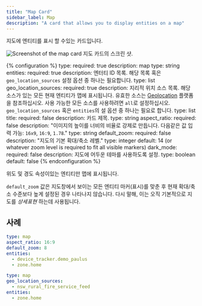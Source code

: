 ```yaml
---
title: "Map Card"
sidebar_label: Map
description: "A card that allows you to display entities on a map"
---
```


지도에 엔티티를 표시 할 수있는 카드입니다.

<p class='img'>
<img src='/images/lovelace/lovelace_map_card.png' alt='Screenshot of the map card'>
지도 카드의 스크린 샷. 
</p>

{% configuration %}
type:
  required: true
  description: map
  type: string
entities:
  required: true
  description: 엔터티 ID 목록. 해당 목록 혹은 `geo_location_sources` 설정 옵션 중 하나는 필요합니다. 
  type: list
geo_location_sources:
  required: true
  description: 지리적 위치 소스 목록. 해당 소스가 있는 모든 현재 엔티티가 맵에 표시됩니다. 유효한 소스는 [Geolocation](/integrations/geo_location/) 플랫폼을 참조하십시오. 사용 가능한 모든 소스를 사용하려면 `all`로 설정하십시오. `geo_location_sources` 혹은 `entities`의 설 옵션 중 하나는 필요로 합니다.
  type: list
title:
  required: false
  description: 카드 제목.
  type: string
aspect_ratio:
  required: false
  description: "이미지의 높이를 너비의 비율로 강제로 만듭니다. 다음같은 값 입력 가능: `16x9`, `16:9`, `1.78`."
  type: string
default_zoom:
  required: false
  description: "지도의 기본 확대/축소 레벨."
  type: integer
  default: 14 (or whatever zoom level is required to fit all visible markers)
dark_mode:
  required: false
  description: 지도에 어두운 테마를 사용하도록 설정.
  type: boolean
  default: false
{% endconfiguration %}

<div class='note'>
  위도 및 경도 속성이있는 엔티티만 맵에 표시됩니다.
<div class="note">

`default_zoom` 값은 지도창에서 보이는 모든 엔티티 마커(표시)를 맞춘 후 현재 확대/축소 수준보다 높게 설정된 경우 나타나지 않습니다. 다시 말해, 이는 오직 기본적으로 지도를 _상세표현_ 하는데 사용됩니다.
  
</div>

## 사례

```yaml
type: map
aspect_ratio: 16:9
default_zoom: 8
entities:
  - device_tracker.demo_paulus
  - zone.home
```

```yaml
type: map
geo_location_sources:
  - nsw_rural_fire_service_feed
entities:
  - zone.home
```
